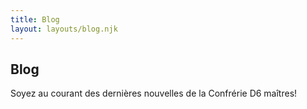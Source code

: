 ```yaml
---
title: Blog
layout: layouts/blog.njk
---
```



## Blog

<p>
Soyez au courant des dernières nouvelles de la Confrérie D6 maîtres!
<p>